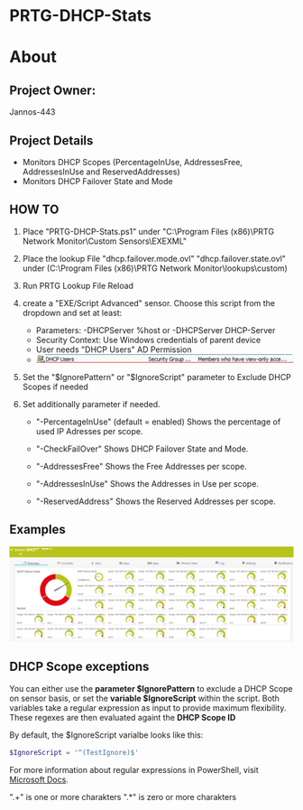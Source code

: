 # PRTG-DHCP-Stats
# About

## Project Owner:

Jannos-443

## Project Details

- Monitors DHCP Scopes (PercentageInUse, AddressesFree, AddressesInUse and ReservedAddresses)
- Monitors DHCP Failover State and Mode

## HOW TO

1. Place "PRTG-DHCP-Stats.ps1" under "C:\Program Files (x86)\PRTG Network Monitor\Custom Sensors\EXEXML"

2. Place the lookup File "dhcp.failover.mode.ovl" "dhcp.failover.state.ovl" under (C:\Program Files (x86)\PRTG Network Monitor\lookups\custom)

3. Run PRTG Lookup File Reload

4. create a "EXE/Script Advanced" sensor. Choose this script from the dropdown and set at least:
    + Parameters: -DHCPServer %host or -DHCPServer DHCP-Server
    + Security Context: Use Windows credentials of parent device
    + User needs "DHCP Users" AD Permission
    + ![PRTG-DHCP-Stats](media/dhcp-group.png)

5. Set the "$IgnorePattern" or "$IgnoreScript" parameter to Exclude DHCP Scopes if needed

6. Set additionally parameter if needed.
   - "-PercentageInUse" (default = enabled)
     Shows the percentage of used IP Adresses per scope. 
   
   - "-CheckFailOver"
   Shows DHCP Failover State and Mode. 

   - "-AddressesFree"
    Shows the Free Addresses per scope. 

   - "-AddressesInUse"
    Shows the Addresses in Use per scope. 

   - "-ReservedAddress"
    Shows the Reserved Addresses per scope.


## Examples
![PRTG-DHCP-Stats](media/Example_OK.png)

DHCP Scope exceptions
------------------
You can either use the **parameter $IgnorePattern** to exclude a DHCP Scope on sensor basis, or set the **variable $IgnoreScript** within the script. Both variables take a regular expression as input to provide maximum flexibility. These regexes are then evaluated againt the **DHCP Scope ID**

By default, the $IgnoreScript varialbe looks like this:

```powershell
$IgnoreScript = '^(TestIgnore)$'
```

For more information about regular expressions in PowerShell, visit [Microsoft Docs](https://docs.microsoft.com/en-us/powershell/module/microsoft.powershell.core/about/about_regular_expressions).

".+" is one or more charakters
".*" is zero or more charakters

